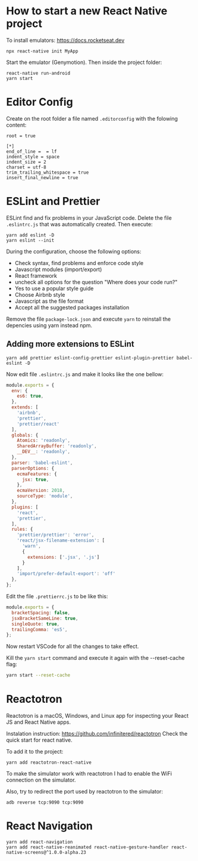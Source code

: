 # How to start a new React Native project

To install emulators: https://docs.rocketseat.dev

```shell
npx react-native init MyApp
```

Start the emulator (Genymotion). Then inside the project folder:

```shell
react-native run-android
yarn start
```

# Editor Config

Create on the root folder a file named `.editorconfig` with the folowing content:

```
root = true

[*]
end_of_line =  = lf
indent_style = space
indent_size = 2
charset = utf-8
trim_trailing_whitespace = true
insert_final_newline = true
```

# ESLint and Prettier

ESLint find and fix problems in your JavaScript code.
Delete the file `.eslintrc.js` that was automatically created. Then execute:

```shell
yarn add eslint -D
yarn eslint --init
```

During the configuration, choose the following options:
* Check syntax, find problems and enforce code style
* Javascript modules (import/export)
* React framework
* uncheck all options for the question "Where does your code run?"
* Yes to use a popular style guide
* Choose Airbnb style
* Javascript as the file format
* Accept all the suggested packages installation

Remove the file `package-lock.json` and execute `yarn` to reinstall the depencies using yarn instead npm.

## Adding more extensions to ESLint

```shell
yarn add prettier eslint-config-prettier eslint-plugin-prettier babel-eslint -D
```

Now edit file `.eslintrc.js` and make it looks like the one bellow:

```js
module.exports = {
  env: {
    es6: true,
  },
  extends: [
    'airbnb',
    'prettier',
    'prettier/react'
  ],
  globals: {
    Atomics: 'readonly',
    SharedArrayBuffer: 'readonly',
    __DEV__: 'readonly',
  },
  parser: 'babel-eslint',
  parserOptions: {
    ecmaFeatures: {
      jsx: true,
    },
    ecmaVersion: 2018,
    sourceType: 'module',
  },
  plugins: [
    'react',
    'prettier',
  ],
  rules: {
    'prettier/prettier': 'error',
    'react/jsx-filename-extension': [
      'warn',
      {
        extensions: ['.jsx', '.js']
      }
    ],
    'import/prefer-default-export': 'off'
  },
};
```

Edit the file `.prettierrc.js` to be like this:

```js
module.exports = {
  bracketSpacing: false,
  jsxBracketSameLine: true,
  singleQuote: true,
  trailingComma: 'es5',
};
```

Now restart VSCode for all the changes to take effect.

Kill the `yarn start` command and execute it again with the --reset-cache flag:

```sh
yarn start --reset-cache
```

# Reactotron

Reactotron is a macOS, Windows, and Linux app for inspecting your React JS and React Native apps.

Instalation instruction: https://github.com/infinitered/reactotron
Check the quick start for react native.

To add it to the project:

```shell
yarn add reactotron-react-native
```

To make the simulator work with reactotron I had to enable the WiFi connection
on the simulator.

Also, try to redirect the port used by reactotron to the simulator:

```shell
adb reverse tcp:9090 tcp:9090
```

# React Navigation

```shell
yarn add react-navigation
yarn add react-native-reanimated react-native-gesture-handler react-native-screens@^1.0.0-alpha.23
```
